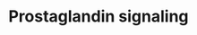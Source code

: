 ---
annotations:
- id: CL:0000235
  parent: native cell
  type: Cell Type Ontology
  value: macrophage
- id: DOID:0080600
  parent: disease by infectious agent
  type: Disease Ontology
  value: COVID-19
- id: PW:0001529
  parent: signaling pathway
  type: Pathway Ontology
  value: prostaglandin E2 signaling pathway
- id: CL:0000623
  parent: native cell
  type: Cell Type Ontology
  value: natural killer cell
- id: CL:0000057
  parent: animal cell
  type: Cell Type Ontology
  value: fibroblast
- id: CL:0000899
  parent: native cell
  type: Cell Type Ontology
  value: T-helper 17 cell
- id: PW:0001531
  parent: signaling pathway
  type: Pathway Ontology
  value: prostaglandin I2 signaling pathway
- id: CL:0000784
  parent: native cell
  type: Cell Type Ontology
  value: plasmacytoid dendritic cell
- id: CL:0000576
  parent: native cell
  type: Cell Type Ontology
  value: monocyte
authors:
- Ariajadhav
- Marvin M2
- Eweitz
- Egonw
citedin:
- link: PMC9377275
  title: 'Identifying Drug-Induced Liver Injury Associated With Inflammation-Drug
    and Drug-Drug Interactions in Pharmacologic Treatments for COVID-19 by Bioinformatics
    and System Biology Analyses: The Role of Pregnane X Receptor (2022)'
communities:
- ONTOX
description: Prostaglandins are among the many inflammatory mediators that incite
  a cytokine storm in COVID-19 after bradykinin receptor B1 (BDKRB1) activation. This
  pathway mainly focuses on PGE2 and PGI2 and their interactions that lead to hyperinflammation
  via cytokine storms, immunothrombosis, and recruitment of fibrosis-mediating factors
  (VEGF, TGFB1, AREG). These pathways take place in multiple cell types, e.g. monocytes,
  macrophages, fibroblasts, Th17 cells, and Nk cells.
last-edited: 2024-01-22
ndex: a292211b-5c74-11ec-b3be-0ac135e8bacf
organisms:
- Homo sapiens
redirect_from:
- /index.php/Pathway:WP5088
- /instance/WP5088
- /instance/WP5088_r128022
revision: r128022
schema-jsonld:
- '@context': https://schema.org/
  '@id': https://wikipathways.github.io/pathways/WP5088.html
  '@type': Dataset
  creator:
    '@type': Organization
    name: WikiPathways
  description: Prostaglandins are among the many inflammatory mediators that incite
    a cytokine storm in COVID-19 after bradykinin receptor B1 (BDKRB1) activation.
    This pathway mainly focuses on PGE2 and PGI2 and their interactions that lead
    to hyperinflammation via cytokine storms, immunothrombosis, and recruitment of
    fibrosis-mediating factors (VEGF, TGFB1, AREG). These pathways take place in multiple
    cell types, e.g. monocytes, macrophages, fibroblasts, Th17 cells, and Nk cells.
  keywords:
  - 'AHR  '
  - AREG
  - ASC
  - CASP1
  - CCL2
  - CCL3
  - CCR2
  - CD28
  - CSF1
  - CXCL1
  - CXCL10
  - CXCL9
  - Ca2+ efflux
  - IFNA1
  - IFNG
  - IL12A
  - IL17A
  - IL17F
  - IL1A
  - IL1B
  - IL6
  - IL8
  - IP-activated cAMP
  - IRF7
  - MMP9
  - NFKB1
  - NLRP3
  - Natural killer cells antigen CD94
  - PI3K
  - PKA
  - Prostaglandin E receptor 4
  - Prostaglandin E synthase
  - Prostaglandin E2
  - Prostaglandin E2 receptor
  - Prostaglandin I2
  - TGFB1
  - TNF
  - VEGFA
  - cAMP
  - pro-CASP1
  - pro-IL1B
  license: CC0
  name: Prostaglandin signaling
seo: CreativeWork
title: Prostaglandin signaling
wpid: WP5088
---